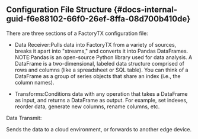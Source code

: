 ## Configuration File Structure {#docs-internal-guid-f6e88102-66f0-26ef-8ffa-08d700b410de}

There are three sections of a FactoryTX configuration file:

* Data Receiver:Pulls data into FactoryTX from a variety of sources, breaks it apart into "streams," and converts it into Pandas DataFrames.  
  NOTE:Pandas is an open-source Python library used for data analysis. A DataFrame is a two-dimensional, labeled data structure comprised of rows and columns \(like a spreadsheet or SQL table\). You can think of a DataFrame as a group of series objects that share an index \(i.e., the column names\).

* Transforms:Conditions data with any operation that takes a DataFrame as input, and returns a DataFrame as output. For example, set indexes, reorder data, generate new columns, rename columns, etc.

Data Transmit:

Sends the data to a cloud environment, or forwards to another edge device.

